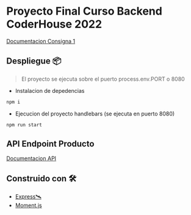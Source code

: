 # Proyecto Final Curso Backend CoderHouse 2022

[Documentacion Consigna 1](docs/Consignas/consignas.md)

## Despliegue 📦

> El proyecto se ejecuta sobre el puerto process.env.PORT o 8080

* Instalacion de depedencias
```bash
npm i 
```
* Ejecucion del proyecto handlebars (se ejecuta en puerto 8080)
```bash
npm run start
```

## API Endpoint Producto
[Documentacion API](docs/DocumentacionAPi/api.md)

## Construido con 🛠️

* [Express🛰️](https://expressjs.com/es/4x/api.html)
* [Moment.js](https://momentjs.com)


